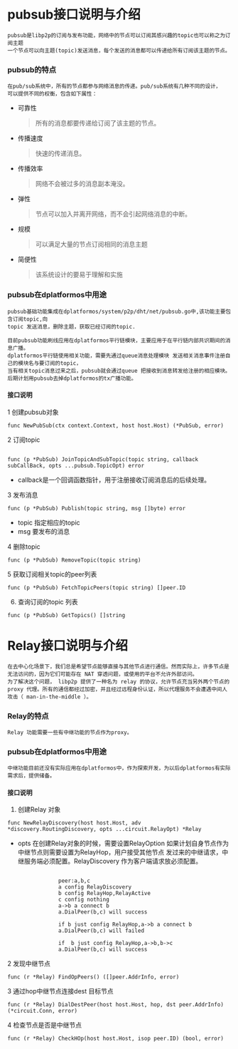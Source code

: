 # pubsub接口说明与介绍
````
pubsub是libp2p的订阅与发布功能，网络中的节点可以订阅其感兴趣的topic也可以称之为订阅主题
一个节点可以向主题(topic)发送消息，每个发送的消息都可以传递给所有订阅该主题的节点。
````
### pubsub的特点

````
在pub/sub系统中，所有的节点都参与网络消息的传递。pub/sub系统有几种不同的设计，
可以提供不同的权衡，包含如下属性：
````
* 可靠性
  > 所有的消息都要传递给订阅了该主题的节点。
* 传播速度
  > 快速的传递消息。
* 传播效率
  > 网络不会被过多的消息副本淹没。
* 弹性
  > 节点可以加入并离开网络，而不会引起网络消息的中断。
* 规模
  > 可以满足大量的节点订阅相同的消息主题
* 简便性
  > 该系统设计的要易于理解和实施
        

### pubsub在dplatformos中用途
````
pubsub基础功能集成在dplatformos/system/p2p/dht/net/pubsub.go中,该功能主要包含订阅topic,向
topic 发送消息，删除主题，获取已经订阅的topic.

目前pubsub功能刷线应用在dplatformos平行链模块，主要应用于在平行链内部共识期间的消息广播。
dplatformos平行链使用相关功能，需要先通过queue消息处理模块 发送相关消息事件注册自己的模块名与要订阅的topic，
当有相关topic消息过来之后，pubsub就会通过queue 把接收到消息转发给注册的相应模块。
后期计划用pubsub去掉dplatformos的tx广播功能。
````
#### 接口说明

1 创建pubsub对象


```gotemplate
func NewPubSub(ctx context.Context, host host.Host) (*PubSub, error) 
```


2  订阅topic

```gotemplate

func (p *PubSub) JoinTopicAndSubTopic(topic string, callback subCallBack, opts ...pubsub.TopicOpt) error 
``` 
- callback是一个回调函数指针，用于注册接收订阅消息后的后续处理。

3 发布消息

```gotemplate
func (p *PubSub) Publish(topic string, msg []byte) error
```

- topic 指定相应的topic
- msg 要发布的消息


4 删除topic

```gotemplate
func (p *PubSub) RemoveTopic(topic string) 
```

5 获取订阅相关topic的peer列表

```gotemplate
func (p *PubSub) FetchTopicPeers(topic string) []peer.ID 
```

6. 查询订阅的topic 列表

```gotemplate
func (p *PubSub) GetTopics() []string 
```



# Relay接口说明与介绍

```
在去中心化场景下，我们总是希望节点能够直接与其他节点进行通信。然而实际上，许多节点是无法访问的，因为它们可能存在 NAT 穿透问题，或使用的平台不允许外部访问。
为了解决这个问题， libp2p 提供了一种名为 relay 的协议，允许节点充当另外两个节点的 proxy 代理。所有的通信都经过加密，并且经过远程身份认证，所以代理服务不会遭遇中间人攻击（ man-in-the-middle ）。

```

### Relay的特点

```
Relay 功能需要一些有中继功能的节点作为proxy。

```

### pubsub在dplatformos中用途
````
中继功能目前还没有实际应用在dplatformos中，作为探索开发，为以后dplatformos有实际需求后，提供储备。
````


#### 接口说明 

1. 创建Relay 对象

````gotemplate
func NewRelayDiscovery(host host.Host, adv *discovery.RoutingDiscovery, opts ...circuit.RelayOpt) *Relay 
````
- opts 在创建Relay对象的时候，需要设置RelayOption 如果计划自身节点作为中继节点则需要设置为RelayHop，用户接受其他节点
发过来的中继请求，中继服务端必须配置。RelayDiscovery 作为客户端请求放必须配置。

```gotemplate

                peer:a,b,c 
                a config RelayDiscovery
                b config RelayHop,RelayActive
                c config nothing
                a->b a connect b
                a.DialPeer(b,c) will success
                
                if b just config RelayHop,a->b a connect b
                a.DialPeer(b,c) will failed
    
                if  b just config RelayHop,a->b,b->c 
                a.DialPeer(b,c) will success
```
             

2  发现中继节点

```gotemplate
func (r *Relay) FindOpPeers() ([]peer.AddrInfo, error) 
```

3 通过hop中继节点连接dest 目标节点

````gotemplate
func (r *Relay) DialDestPeer(host host.Host, hop, dst peer.AddrInfo) (*circuit.Conn, error)
````

4 检查节点是否是中继节点

````gotemplate
func (r *Relay) CheckHOp(host host.Host, isop peer.ID) (bool, error) 
````
